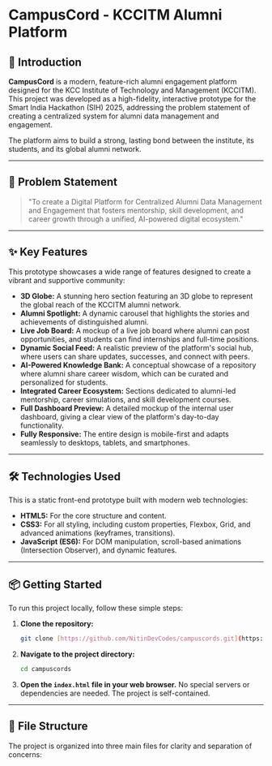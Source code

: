 # CampusCord - KCCITM Alumni Platform

## 🚀 Introduction

**CampusCord** is a modern, feature-rich alumni engagement platform designed for the KCC Institute of Technology and Management (KCCITM). This project was developed as a high-fidelity, interactive prototype for the Smart India Hackathon (SIH) 2025, addressing the problem statement of creating a centralized system for alumni data management and engagement.

The platform aims to build a strong, lasting bond between the institute, its students, and its global alumni network.

---

## 🎯 Problem Statement

> "To create a Digital Platform for Centralized Alumni Data Management and Engagement that fosters mentorship, skill development, and career growth through a unified, AI-powered digital ecosystem."

---

## ✨ Key Features

This prototype showcases a wide range of features designed to create a vibrant and supportive community:

* **3D Globe:** A stunning hero section featuring an 3D globe to represent the global reach of the KCCITM alumni network.
* **Alumni Spotlight:** A dynamic carousel that highlights the stories and achievements of distinguished alumni.
* **Live Job Board:** A mockup of a live job board where alumni can post opportunities, and students can find internships and full-time positions.
* **Dynamic Social Feed:** A realistic preview of the platform's social hub, where users can share updates, successes, and connect with peers.
* **AI-Powered Knowledge Bank:** A conceptual showcase of a repository where alumni share career wisdom, which can be curated and personalized for students.
* **Integrated Career Ecosystem:** Sections dedicated to alumni-led mentorship, career simulations, and skill development courses.
* **Full Dashboard Preview:** A detailed mockup of the internal user dashboard, giving a clear view of the platform's day-to-day functionality.
* **Fully Responsive:** The entire design is mobile-first and adapts seamlessly to desktops, tablets, and smartphones.

---

## 🛠️ Technologies Used

This is a static front-end prototype built with modern web technologies:

* **HTML5:** For the core structure and content.
* **CSS3:** For all styling, including custom properties, Flexbox, Grid, and advanced animations (keyframes, transitions).
* **JavaScript (ES6):** For DOM manipulation, scroll-based animations (Intersection Observer), and dynamic features.

---

## 📦 Getting Started

To run this project locally, follow these simple steps:

1.  **Clone the repository:**
    ```bash
    git clone [https://github.com/NitinDevCodes/campuscords.git](https://github.com/NitinDevCodes/campuscords.git)
    ```

2.  **Navigate to the project directory:**
    ```bash
    cd campuscords
    ```

3.  **Open the `index.html` file in your web browser.**
    No special servers or dependencies are needed. The project is self-contained.

---

## 📂 File Structure

The project is organized into three main files for clarity and separation of concerns:
